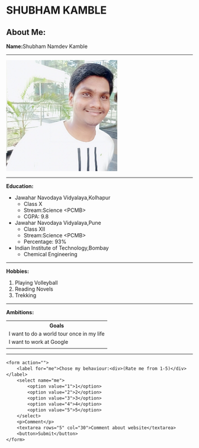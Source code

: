  <!DOCTYPE html>
<html>
<head>
	<meta charset="utf-8">
	<title>My Webpage</title>
</head>
<body>
	<h1>SHUBHAM KAMBLE</h1>	
	<h2>About Me:</h2>
	<p><strong>Name:</strong>Shubham Namdev Kamble</p>
<hr>	
	<img src="my_photo.JPG" style="height: 300px;width: 300px;">
<hr>	
	<p><strong>Education:</strong>
		<ul>
			<li>Jawahar Navodaya Vidyalaya,Kolhapur
				<ul>
					<li>Class X</li>
					<li>Stream:Science &lt;PCMB&gt;</li>
					<li>CGPA: 9.8</li>
				</ul>
			</li>
			<li>Jawahar Navodaya Vidyalaya,Pune
				<ul>
					<li>Class XII</li>
					<li>Stream:Science &lt;PCMB&gt;</li>
					<li>Percentage: 93%</li>
				</ul>
			</li>
			<li>Indian Institute of Technology,Bombay
				<ul>
					<li>Chemical Engineering</li>
				</ul>
			</li>
		</ul>
	</p>
<hr>
	<p><strong>Hobbies:</strong>
		<ol>
			<li>Playing Volleyball</li>
			<li>Reading Novels</li>
			<li>Trekking</li>
		</ol>
	</p>
<hr>
	<p><strong>Ambitions:</strong>
	<table>
		<tr><th>Goals</th></tr>
		<tr><td>I want to do a world tour once in my life</td></tr>
		<tr><td>I want to work at Google</td></tr>
		<tr><td></td></tr>
	</table>
	</p>
<hr>
	
	<form action="">
		<label for="me">Chose my behaviour:<div>(Rate me from 1-5)</div></label>
		<select name="me">
			<option value="1">1</option>
			<option value="2">2</option>
			<option value="3">3</option>
			<option value="4">4</option>
			<option value="5">5</option>
		</select>
		<p>Comment</p>
		<textarea rows="5" col="30">Comment about website</textarea>
		<button>Submit</button>
	</form>

</body>
</html>
